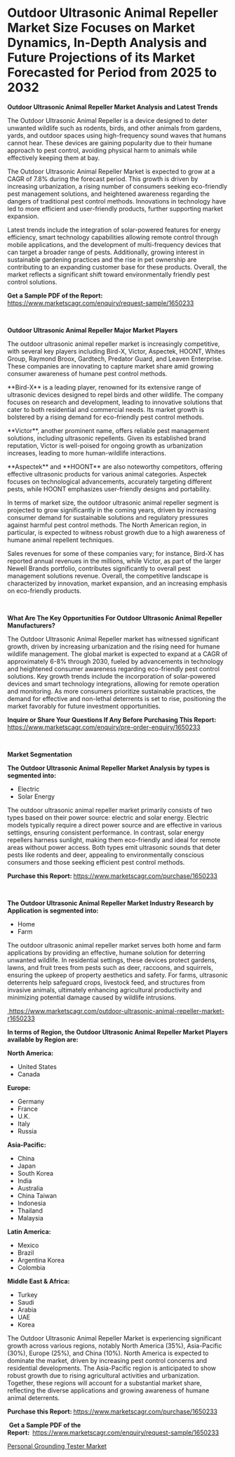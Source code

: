 <p><h1>Outdoor Ultrasonic Animal Repeller Market Size Focuses on Market Dynamics, In-Depth Analysis and Future Projections of its Market Forecasted for Period from 2025 to 2032</h1></p><p><strong>Outdoor Ultrasonic Animal Repeller Market Analysis and Latest Trends</strong></p>
<p><p>The Outdoor Ultrasonic Animal Repeller is a device designed to deter unwanted wildlife such as rodents, birds, and other animals from gardens, yards, and outdoor spaces using high-frequency sound waves that humans cannot hear. These devices are gaining popularity due to their humane approach to pest control, avoiding physical harm to animals while effectively keeping them at bay.</p><p>The Outdoor Ultrasonic Animal Repeller Market is expected to grow at a CAGR of 7.8% during the forecast period. This growth is driven by increasing urbanization, a rising number of consumers seeking eco-friendly pest management solutions, and heightened awareness regarding the dangers of traditional pest control methods. Innovations in technology have led to more efficient and user-friendly products, further supporting market expansion. </p><p>Latest trends include the integration of solar-powered features for energy efficiency, smart technology capabilities allowing remote control through mobile applications, and the development of multi-frequency devices that can target a broader range of pests. Additionally, growing interest in sustainable gardening practices and the rise in pet ownership are contributing to an expanding customer base for these products. Overall, the market reflects a significant shift toward environmentally friendly pest control solutions.</p></p>
<p><strong>Get a Sample PDF of the Report:&nbsp;</strong> <a href="https://www.marketscagr.com/enquiry/request-sample/1650233?utm_campaign=1889&utm_medium=2&utm_source=Github&utm_content=ia&utm_term=17022025&utm_id=outdoor-ultrasonic-animal-repeller">https://www.marketscagr.com/enquiry/request-sample/1650233</a></p>
<p>&nbsp;</p>
<p><strong>Outdoor Ultrasonic Animal Repeller Major Market Players</strong></p>
<p><p>The outdoor ultrasonic animal repeller market is increasingly competitive, with several key players including Bird-X, Victor, Aspectek, HOONT, Whites Group, Raymond Broox, Gardtech, Predator Guard, and Leaven Enterprise. These companies are innovating to capture market share amid growing consumer awareness of humane pest control methods.</p><p>**Bird-X** is a leading player, renowned for its extensive range of ultrasonic devices designed to repel birds and other wildlife. The company focuses on research and development, leading to innovative solutions that cater to both residential and commercial needs. Its market growth is bolstered by a rising demand for eco-friendly pest control methods. </p><p>**Victor**, another prominent name, offers reliable pest management solutions, including ultrasonic repellents. Given its established brand reputation, Victor is well-poised for ongoing growth as urbanization increases, leading to more human-wildlife interactions.</p><p>**Aspectek** and **HOONT** are also noteworthy competitors, offering effective ultrasonic products for various animal categories. Aspectek focuses on technological advancements, accurately targeting different pests, while HOONT emphasizes user-friendly designs and portability.</p><p>In terms of market size, the outdoor ultrasonic animal repeller segment is projected to grow significantly in the coming years, driven by increasing consumer demand for sustainable solutions and regulatory pressures against harmful pest control methods. The North American region, in particular, is expected to witness robust growth due to a high awareness of humane animal repellent techniques.</p><p>Sales revenues for some of these companies vary; for instance, Bird-X has reported annual revenues in the millions, while Victor, as part of the larger Newell Brands portfolio, contributes significantly to overall pest management solutions revenue. Overall, the competitive landscape is characterized by innovation, market expansion, and an increasing emphasis on eco-friendly products.</p></p>
<p>&nbsp;</p>
<p><strong>What Are The Key Opportunities For Outdoor Ultrasonic Animal Repeller Manufacturers?</strong></p>
<p><p>The Outdoor Ultrasonic Animal Repeller market has witnessed significant growth, driven by increasing urbanization and the rising need for humane wildlife management. The global market is expected to expand at a CAGR of approximately 6-8% through 2030, fueled by advancements in technology and heightened consumer awareness regarding eco-friendly pest control solutions. Key growth trends include the incorporation of solar-powered devices and smart technology integrations, allowing for remote operation and monitoring. As more consumers prioritize sustainable practices, the demand for effective and non-lethal deterrents is set to rise, positioning the market favorably for future investment opportunities.</p></p>
<p><strong>Inquire or Share Your Questions If Any Before Purchasing This Report:</strong> <a href="https://www.marketscagr.com/enquiry/pre-order-enquiry/1650233?utm_campaign=1889&utm_medium=2&utm_source=Github&utm_content=ia&utm_term=17022025&utm_id=outdoor-ultrasonic-animal-repeller">https://www.marketscagr.com/enquiry/pre-order-enquiry/1650233</a></p>
<p>&nbsp;</p>
<p><strong>Market Segmentation</strong></p>
<p><strong>The Outdoor Ultrasonic Animal Repeller Market Analysis by types is segmented into:</strong></p>
<p><ul><li>Electric</li><li>Solar Energy</li></ul></p>
<p><p>The outdoor ultrasonic animal repeller market primarily consists of two types based on their power source: electric and solar energy. Electric models typically require a direct power source and are effective in various settings, ensuring consistent performance. In contrast, solar energy repellers harness sunlight, making them eco-friendly and ideal for remote areas without power access. Both types emit ultrasonic sounds that deter pests like rodents and deer, appealing to environmentally conscious consumers and those seeking efficient pest control methods.</p></p>
<p><strong>Purchase this Report:&nbsp;</strong><a href="https://www.marketscagr.com/purchase/1650233?utm_campaign=1889&utm_medium=2&utm_source=Github&utm_content=ia&utm_term=17022025&utm_id=outdoor-ultrasonic-animal-repeller">https://www.marketscagr.com/purchase/1650233</a></p>
<p>&nbsp;</p>
<p><strong>The Outdoor Ultrasonic Animal Repeller Market Industry Research by Application is segmented into:</strong></p>
<p><ul><li>Home</li><li>Farm</li></ul></p>
<p><p>The outdoor ultrasonic animal repeller market serves both home and farm applications by providing an effective, humane solution for deterring unwanted wildlife. In residential settings, these devices protect gardens, lawns, and fruit trees from pests such as deer, raccoons, and squirrels, ensuring the upkeep of property aesthetics and safety. For farms, ultrasonic deterrents help safeguard crops, livestock feed, and structures from invasive animals, ultimately enhancing agricultural productivity and minimizing potential damage caused by wildlife intrusions.</p></p>
<p><a href="https://www.marketscagr.com/outdoor-ultrasonic-animal-repeller-market-r1650233?utm_campaign=1889&utm_medium=2&utm_source=Github&utm_content=ia&utm_term=17022025&utm_id=outdoor-ultrasonic-animal-repeller">&nbsp;https://www.marketscagr.com/outdoor-ultrasonic-animal-repeller-market-r1650233</a></p>
<p><strong>In terms of Region, the Outdoor Ultrasonic Animal Repeller Market Players available by Region are:</strong></p>
<p>
    <p> <strong> North America: </strong>
        <ul>
            <li>United States</li>
            <li>Canada</li>
        </ul>
        </p> 
    <p> <strong> Europe: </strong>
        <ul>
            <li>Germany</li>
            <li>France</li>
            <li>U.K.</li>
            <li>Italy</li>
            <li>Russia</li>
        </ul>
        </p> 
    <p> <strong> Asia-Pacific: </strong>
        <ul>
            <li>China</li>
            <li>Japan</li>
            <li>South Korea</li>
            <li>India</li>
            <li>Australia</li>
            <li>China Taiwan</li>
            <li>Indonesia</li>
            <li>Thailand</li>
            <li>Malaysia</li>
        </ul>
        </p> 
    <p> <strong> Latin America: </strong>
        <ul>
            <li>Mexico</li>
            <li>Brazil</li>
            <li>Argentina Korea</li>
            <li>Colombia</li>
        </ul>
        </p> 
    <p> <strong> Middle East & Africa: </strong>
        <ul>
            <li>Turkey</li>
            <li>Saudi</li>
            <li>Arabia</li>
            <li>UAE</li>
            <li>Korea</li>
        </ul>
    </p>
    </p>
<p><p>The Outdoor Ultrasonic Animal Repeller Market is experiencing significant growth across various regions, notably North America (35%), Asia-Pacific (30%), Europe (25%), and China (10%). North America is expected to dominate the market, driven by increasing pest control concerns and residential developments. The Asia-Pacific region is anticipated to show robust growth due to rising agricultural activities and urbanization. Together, these regions will account for a substantial market share, reflecting the diverse applications and growing awareness of humane animal deterrents.</p></p>
<p><strong>Purchase this Report: </strong><a href="https://www.marketscagr.com/purchase/1650233?utm_campaign=1889&utm_medium=2&utm_source=Github&utm_content=ia&utm_term=17022025&utm_id=outdoor-ultrasonic-animal-repeller">https://www.marketscagr.com/purchase/1650233</a></p>
<p>&nbsp;<strong>Get a Sample PDF of the Report:&nbsp;&nbsp;</strong><a href="https://www.marketscagr.com/enquiry/request-sample/1650233?utm_campaign=1889&utm_medium=2&utm_source=Github&utm_content=ia&utm_term=17022025&utm_id=outdoor-ultrasonic-animal-repeller">https://www.marketscagr.com/enquiry/request-sample/1650233</a></p>
<p><strong></strong></p>
<p><p><a href="https://github.com/globismark/Market-Research-Report-List-6/blob/main/personal-grounding-tester-market.md?utm_campaign=1889&utm_medium=2&utm_source=Github&utm_content=ia&utm_term=17022025&utm_id=outdoor-ultrasonic-animal-repeller">Personal Grounding Tester Market</a></p></p>